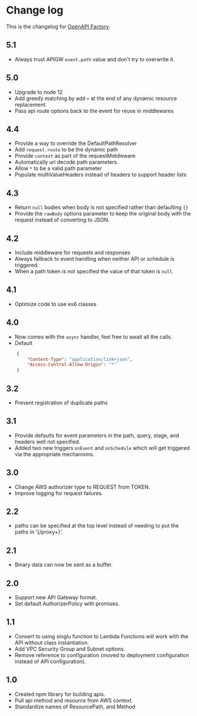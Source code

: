 # Change log
This is the changelog for [OpenAPI Factory](readme.md).

## 5.1 ##
* Always trust APIGW `event.path` value and don't try to overwrite it.

## 5.0 ##
* Upgrade to node 12
* Add greedy matching by add `+` at the end of any dynamic resource replacement.
* Pass api route options back to the event for reuse in middlewares

## 4.4 ##
* Provide a way to override the DefaultPathResolver
* Add `request.route` to be the dynamic path
* Provide `context` as part of the requestMiddleware
* Automatically url decode path parameters.
* Allow `*` to be a valid path parameter
* Populate multiValueHeaders instead of headers to support header lists

## 4.3 ##
* Return `null` bodies when body is not specified rather than defaulting `{}`
* Provide the `rawBody` options parameter to keep the original body with the request instead of converting to JSON.

## 4.2 ##
* Include middleware for requests and responses
* Always fallback to event handling when neither API or schedule is triggered.
* When a path token is not specified the value of that token is `null`.

## 4.1 ##
* Optimize code to use es6 classes

## 4.0 ##
* Now comes with the `async` handler, feel free to await all the calls.
* Default
```json
    {
        "Content-Type": "application/link+json",
        "Access-Control-Allow-Origin": "*"
    }
```
## 3.2 ##
* Prevent registration of duplicate paths

## 3.1 ##
* Provide defaults for event parameters in the path, query, stage, and headers well not specified.
* Added two new triggers `onEvent` and `onSchedule` which will get triggered via the appropriate mechanisms.

## 3.0 ##
* Change AWS authorizer type to REQUEST from TOKEN.
* Improve logging for request failures.

## 2.2 ##
* paths can be specified at the top level instead of needing to put the paths in '{/proxy+}'.

## 2.1 ##
* Binary data can now be sent as a buffer.

## 2.0 ##
* Support new API Gateway format.
* Set default AuthorizerPolicy with promises.

## 1.1 ##
* Convert to using singlu function to Lambda Functions will work with the API without class instantiation.
* Add VPC Security Group and Subnet options.
* Remove reference to configuration (moved to deployment configuration instead of API configuration).

## 1.0 ##
* Created npm library for building apis.
* Pull api method and resource from AWS context.
* Standardize names of ResourcePath, and Method
